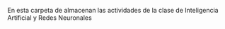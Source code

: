 En esta carpeta de almacenan las actividades de la clase de Inteligencia Artificial y Redes Neuronales
